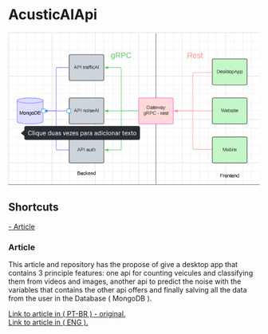 <h1> AcusticAIApi </h1>
<div align="center">
  <img src="./imgs/arq.png">
</div>
<h2> Shortcuts </h2>
<a href="#article">- Article</a>
<h3 id="article"> Article </h3>
<div>
  <p>This article and repository has the propose of give a desktop app that contains 3 principle features: one api for counting veicules and classifying them from videos and images, another api to predict the noise with the variables that contains the other api offers and finally salving all the data from the user in the Database ( MongoDB ).</p>
  <a href=""> Link to article in ( PT-BR ) - original.</a>
  <br/>
  <a href=""> Link to article in ( ENG ).</a>
</div>
